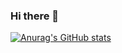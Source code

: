 ### Hi there 👋
[![Anurag's GitHub stats](https://github-readme-stats.vercel.app/api?username=justellie)](https://github.com/anuraghazra/github-readme-stats)

<!--
**justellie/justellie** is a ✨ _special_ ✨ repository because its `README.md` (this file) appears on your GitHub profile.

Here are some ideas to get you started:

- 🔭 I’m currently working on ...
- 🌱 I’m currently learning ...
- 👯 I’m looking to collaborate on ...
- 🤔 I’m looking for help with ...
- 💬 Ask me about ...
- 📫 How to reach me: ...
- 😄 Pronouns: ...
- ⚡ Fun fact: ...
-->
